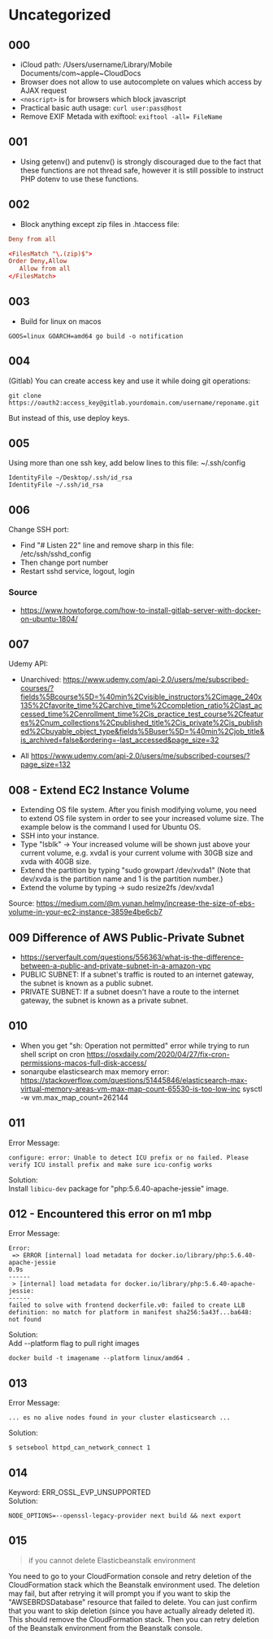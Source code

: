 # Uncategorized

## 000
- iCloud path: /Users/username/Library/Mobile Documents/com~apple~CloudDocs 
- Browser does not allow to use autocomplete on values which access by AJAX request
- ```<noscript>``` is for browsers which block javascript
- Practical basic auth usage: ```curl user:pass@host```
- Remove EXIF Metada with exiftool: ```exiftool -all= FileName```

## 001
- Using getenv() and putenv() is strongly discouraged due to the fact that these functions are not thread safe, however it is still possible to instruct PHP dotenv to use these functions.

## 002
- Block anything except zip files in .htaccess file:
```conf
Deny from all

<FilesMatch "\.(zip)$">
Order Deny,Allow
   Allow from all
</FilesMatch>
```

## 003
- Build for linux on macos  
```
GOOS=linux GOARCH=amd64 go build -o notification
```

## 004
(Gitlab) You can create access key and use it while doing git operations:
```
git clone https://oauth2:access_key@gitlab.yourdomain.com/username/reponame.git
```
But instead of this, use deploy keys.

## 005
Using more than one ssh key, add below lines to this file: ~/.ssh/config
```
IdentityFile ~/Desktop/.ssh/id_rsa
IdentityFile ~/.ssh/id_rsa
```

## 006
Change SSH port:
- Find "# Listen 22" line and remove sharp in this file: /etc/ssh/sshd_config
- Then change port number
- Restart sshd service, logout, login
### Source
- https://www.howtoforge.com/how-to-install-gitlab-server-with-docker-on-ubuntu-1804/

## 007
Udemy API:
- Unarchived:
https://www.udemy.com/api-2.0/users/me/subscribed-courses/?fields%5Bcourse%5D=%40min%2Cvisible_instructors%2Cimage_240x135%2Cfavorite_time%2Carchive_time%2Ccompletion_ratio%2Clast_accessed_time%2Cenrollment_time%2Cis_practice_test_course%2Cfeatures%2Cnum_collections%2Cpublished_title%2Cis_private%2Cis_published%2Cbuyable_object_type&fields%5Buser%5D=%40min%2Cjob_title&is_archived=false&ordering=-last_accessed&page_size=32

- All
https://www.udemy.com/api-2.0/users/me/subscribed-courses/?page_size=132

## 008 - Extend EC2 Instance Volume
- Extending OS file system. After you finish modifying volume, you need to extend OS file system in order to see your increased volume size. The example below is the command I used for Ubuntu OS.
- SSH into your instance.
- Type "lsblk" -> Your increased volume will be shown just above your current volume, e.g. xvda1 is your current volume with 30GB size and xvda with 40GB size.
- Extend the partition by typing "sudo growpart /dev/xvda1" (Note that dev/xvda is the partition name and 1 is the partition number.)
- Extend the volume by typing -> sudo resize2fs /dev/xvda1

Source: https://medium.com/@m.yunan.helmy/increase-the-size-of-ebs-volume-in-your-ec2-instance-3859e4be6cb7

## 009 Difference of AWS Public-Private Subnet
- https://serverfault.com/questions/556363/what-is-the-difference-between-a-public-and-private-subnet-in-a-amazon-vpc
- PUBLIC SUBNET: If a subnet's traffic is routed to an internet gateway, the subnet is known as a public subnet. 
- PRIVATE SUBNET: If a subnet doesn't have a route to the internet gateway, the subnet is known as a private subnet.

## 010
- When you get "sh: Operation not permitted" error while trying to run shell script on cron https://osxdaily.com/2020/04/27/fix-cron-permissions-macos-full-disk-access/
- sonarqube elasticsearch max memory error: https://stackoverflow.com/questions/51445846/elasticsearch-max-virtual-memory-areas-vm-max-map-count-65530-is-too-low-inc
  sysctl -w vm.max_map_count=262144

## 011
Error Message:
```
configure: error: Unable to detect ICU prefix or no failed. Please verify ICU install prefix and make sure icu-config works
```
Solution:  
Install ```libicu-dev``` package for "php:5.6.40-apache-jessie" image.

## 012 - Encountered this error on m1 mbp
Error Message:
```
Error:
 => ERROR [internal] load metadata for docker.io/library/php:5.6.40-apache-jessie                                                                                                                                                  0.9s
------
 > [internal] load metadata for docker.io/library/php:5.6.40-apache-jessie:
------
failed to solve with frontend dockerfile.v0: failed to create LLB definition: no match for platform in manifest sha256:5a43f...ba648: not found
```

Solution:  
Add --platform flag to pull right images
```
docker build -t imagename --platform linux/amd64 .
```

## 013
Error Message:
```
... es no alive nodes found in your cluster elasticsearch ...
```

Solution:
```
$ setsebool httpd_can_network_connect 1
```

## 014
Keyword: ERR_OSSL_EVP_UNSUPPORTED  
Solution:
```shell
NODE_OPTIONS=--openssl-legacy-provider next build && next export
```

## 015
> if you cannot delete Elasticbeanstalk environment

You need to go to your CloudFormation console and retry deletion of the CloudFormation stack which the Beanstalk environment used. The deletion may fail, but after retrying it will prompt you if you want to skip the "AWSEBRDSDatabase" resource that failed to delete. You can just confirm that you want to skip deletion (since you have actually already deleted it). This should remove the CloudFormation stack. Then you can retry deletion of the Beanstalk environment from the Beanstalk console.